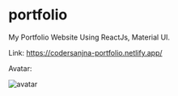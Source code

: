 # portfolio

My Portfolio Website
Using ReactJs, Material UI.

Link: https://codersanjna-portfolio.netlify.app/

Avatar:

![avatar](https://github.com/user-attachments/assets/65a241dd-ebf9-4ef0-bdfc-690ee7bdbd08)

